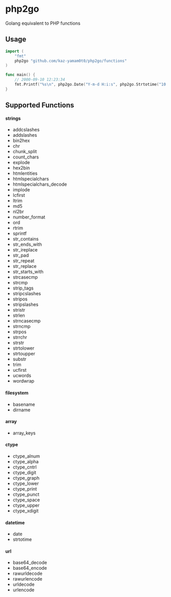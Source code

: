 # php2go
Golang equivalent to PHP functions

## Usage

```go
import (
	"fmt"
	php2go "github.com/kaz-yamam0t0/php2go/functions"
)

func main() {
	// 2000-09-10 12:23:34
	fmt.Printf("%s\n", php2go.Date("Y-m-d H:i:s", php2go.Strtotime("10 September 2000 12:23:34")))
}
```

## Supported Functions

#### strings

* addcslashes
* addslashes
* bin2hex
* chr
* chunk_split
* count_chars
* explode
* hex2bin
* htmlentities
* htmlspecialchars
* htmlspecialchars_decode
* implode
* lcfirst
* ltrim
* md5
* nl2br
* number_format
* ord
* rtrim
* sprintf
* str_contains
* str_ends_with
* str_ireplace
* str_pad
* str_repeat
* str_replace
* str_starts_with
* strcasecmp
* strcmp
* strip_tags
* stripcslashes
* stripos
* stripslashes
* stristr
* strlen
* strncasecmp
* strncmp
* strpos
* strrchr
* strstr
* strtolower
* strtoupper
* substr
* trim
* ucfirst
* ucwords
* wordwrap

#### filesystem

* basename
* dirname

#### array

* array_keys

#### ctype

* ctype_alnum
* ctype_alpha
* ctype_cntrl
* ctype_digit
* ctype_graph
* ctype_lower
* ctype_print
* ctype_punct
* ctype_space
* ctype_upper
* ctype_xdigit

#### datetime

* date
* strtotime

#### url

* base64_decode
* base64_encode
* rawurldecode
* rawurlencode
* urldecode
* urlencode